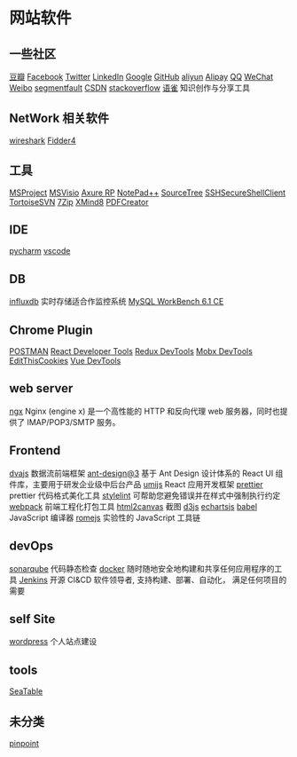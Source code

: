 # 网站软件

## 一些社区

[豆瓣](https://www.douban.com/)
[Facebook](https://developers.facebook.com/)
[Twitter](https://dev.twitter.com/)
[LinkedIn](https://www.linkedin.com/developers/)
[Google](https://developers.google.cn/)
[GitHub](https://github.com/)
[aliyun](https://www.aliyun.com/)
[Alipay](https://open.alipay.com/platform/home.htm)
[QQ](https://open.tencent.com/)
[WeChat](https://open.weixin.qq.com/)
[Weibo](https://weibo.com/)
[segmentfault](https://segmentfault.com/)
[CSDN](https://www.csdn.net/)
[stackoverflow](https://stackoverflow.com/)
[语雀](https://www.yuque.com/) 知识创作与分享工具

## NetWork 相关软件

[wireshark](https://www.wireshark.org/)
[Fidder4](https://www.telerik.com/download/fiddler)

## 工具

[MSProject]()
[MSVisio]()
[Axure RP]()
[NotePad++]()
[SourceTree]()
[SSHSecureShellClient]()
[TortoiseSVN]()
[7Zip]()
[XMind8]()
[PDFCreator]()

## IDE

[pycharm]()
[vscode]()

## DB

[influxdb]() 实时存储适合作监控系统
[MySQL WorkBench 6.1 CE]()

## Chrome Plugin

[POSTMAN]()
[React Developer Tools]()
[Redux DevTools]()
[Mobx DevTools]()
[EditThisCookies]()
[Vue DevTools]()

## web server

[ngx](http://nginx.org/) Nginx (engine x) 是一个高性能的 HTTP 和反向代理 web 服务器，同时也提供了 IMAP/POP3/SMTP 服务。

## Frontend

[dvajs](https://dvajs.com/) 数据流前端框架
[ant-design@3](https://3x.ant.design/) 基于 Ant Design 设计体系的 React UI 组件库，主要用于研发企业级中后台产品
[umijs](https://umijs.org/) React 应用开发框架
[prettier](https://prettier.io/) prettier 代码格式美化工具
[stylelint](https://stylelint.io/) 可帮助您避免错误并在样式中强制执行约定
[webpack](https://webpack.js.org/) 前端工程化打包工具
[html2canvas](https://html2canvas.hertzen.com/) 截图
[d3js](https://d3js.org/)
[echartsjs](https://www.echartsjs.com/zh/index.html)
[babel](https://babeljs.io/) JavaScript 编译器
[romejs](https://romejs.dev/) 实验性的 JavaScript 工具链

## devOps

[sonarqube](https://www.sonarqube.org/) 代码静态检查
[docker](https://www.docker.com/) 随时随地安全地构建和共享任何应用程序的工具
[Jenkins](https://jenkins.io/zh/) 开源 CI&CD 软件领导者, 支持构建、部署、自动化， 满足任何项目的需要

## self Site

[wordpress](https://zh-cn.wordpress.com/) 个人站点建设

## tools

[SeaTable]()

## 未分类

[pinpoint]()
